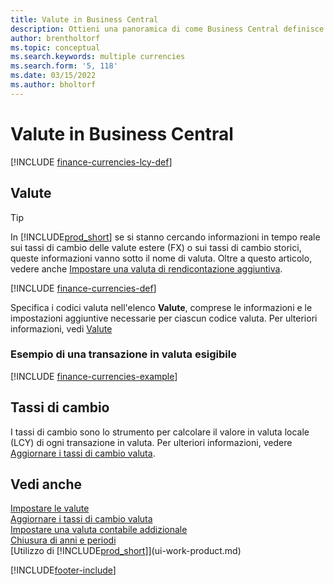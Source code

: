 ```yaml
---
title: Valute in Business Central
description: Ottieni una panoramica di come Business Central definisce la tua valuta locale rispetto alle valute estere in cui fai trading.
author: brentholtorf
ms.topic: conceptual
ms.search.keywords: multiple currencies
ms.search.form: '5, 118'
ms.date: 03/15/2022
ms.author: bholtorf
---
```

# <a name="currencies-in-business-central"></a>Valute in Business Central

[!INCLUDE [finance-currencies-lcy-def](includes/finance-currencies-lcy-def.md)]

## <a name="currencies"></a>Valute

> [!TIP]  
> In [!INCLUDE[prod_short](includes/prod_short.md)] se si stanno cercando informazioni in tempo reale sui tassi di cambio delle valute estere (FX) o sui tassi di cambio storici, queste informazioni vanno sotto il nome di valuta. Oltre a questo articolo, vedere anche [Impostare una valuta di rendicontazione aggiuntiva](finance-how-setup-additional-currencies.md).

[!INCLUDE [finance-currencies-def](includes/finance-currencies-def.md)]

Specifica i codici valuta nell'elenco **Valute**, comprese le informazioni e le impostazioni aggiuntive necessarie per ciascun codice valuta. Per ulteriori informazioni, vedi [Valute](finance-set-up-currencies.md#curr)

### <a name="example-of-a-receivable-currency-transaction"></a>Esempio di una transazione in valuta esigibile

[!INCLUDE [finance-currencies-example](includes/finance-currencies-example.md)]

## <a name="exchange-rates"></a>Tassi di cambio

I tassi di cambio sono lo strumento per calcolare il valore in valuta locale (LCY) di ogni transazione in valuta. Per ulteriori informazioni, vedere [Aggiornare i tassi di cambio valuta](finance-how-update-currencies.md).  

## <a name="see-also"></a>Vedi anche

[Impostare le valute](finance-set-up-currencies.md)  
[Aggiornare i tassi di cambio valuta](finance-how-update-currencies.md)  
[Impostare una valuta contabile addizionale](finance-how-setup-additional-currencies.md)  
[Chiusura di anni e periodi](year-close-years-periods.md)  
[Utilizzo di [!INCLUDE[prod_short](includes/prod_short.md)]](ui-work-product.md)


[!INCLUDE[footer-include](includes/footer-banner.md)]
